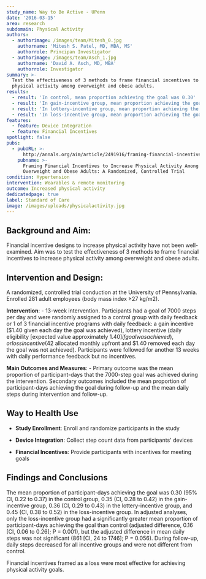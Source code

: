```yaml
---
study_name: Way to Be Active - UPenn
date: '2016-03-15'
area: research
subdomain: Physical Activity
authors:
  - authorimage: /images/team/Mitesh_0.jpg
    authorname: 'Mitesh S. Patel, MD, MBA, MS'
    authorrole: Principan Investigator
  - authorimage: /images/team/Asch_1.jpg
    authorname: 'David A. Asch, MD, MBA'
    authorrole: Investigator
summary: >-
  Test the effectiveness of 3 methods to frame financial incentives to increase
  physical activity among overweight and obese adults.
results:
  - result: 'In control, mean proportion achieving the goal was 0.30'
  - result: 'In gain-incentive group, mean proportion achieving the goal was 0.35'
  - result: 'In lottery-incentive group, mean proportion achieving the goal was 0.36'
  - result: 'In loss-incentive group, mean proportion achieving the goal was 0.45'
features:
  - feature: Device Integration
  - feature: Financial Incentives
spotlight: false
pubs:
  - pubURL: >-
      http://annals.org/aim/article/2491916/framing-financial-incentives-increase-physical-activity-among-overweight-obese-adults
    pubname: >-
      Framing Financial Incentives to Increase Physical Activity Among
      Overweight and Obese Adults: A Randomized, Controlled Trial
condition: Hypertension
intervention: Wearables & remote monitoring
outcome: Increased physical activity
dedicatedpage: true
label: Standard of Care 
image: /images/uploads/physicalactivity.jpg
---
```

## Background and Aim:
Financial incentive designs to increase physical activity have not been well-examined. Aim was to test the effectiveness of 3 methods to frame financial incentives to increase physical activity among overweight and obese adults.

## Intervention and Design:
A randomized, controlled trial conduction at the University of Pennsylvania. Enrolled 281 adult employees (body mass index ≥27 kg/m2).

**Intervention**: - 13-week intervention. Participants had a goal of 7000 steps per day and were randomly assigned to a control group with daily feedback or 1 of 3 financial incentive programs with daily feedback: a gain incentive ($1.40 given each day the goal was achieved), lottery incentive (daily eligibility [expected value approximately $1.40] if goal was achieved), or loss incentive ($42 allocated monthly upfront and $1.40 removed each day the goal was not achieved). Participants were followed for another 13 weeks with daily performance feedback but no incentives.

**Main Outcomes and Measures**: - Primary outcome was the mean proportion of participant-days that the 7000-step goal was achieved during the intervention. Secondary outcomes included the mean proportion of participant-days achieving the goal during follow-up and the mean daily steps during intervention and follow-up.

## Way to Health Use

- **Study Enrollment**: Enroll and randomize participants in the study

- **Device Integration**: Collect step count data from participants' devices

- **Financial Incentives**: Provide participants with incentives for meeting goals

## Findings and Conclusions
The mean proportion of participant-days achieving the goal was 0.30 (95% CI, 0.22 to 0.37) in the control group, 0.35 (CI, 0.28 to 0.42) in the gain-incentive group, 0.36 (CI, 0.29 to 0.43) in the lottery-incentive group, and 0.45 (CI, 0.38 to 0.52) in the loss-incentive group. In adjusted analyses, only the loss-incentive group had a significantly greater mean proportion of participant-days achieving the goal than control (adjusted difference, 0.16 [CI, 0.06 to 0.26]; P = 0.001), but the adjusted difference in mean daily steps was not significant (861 [CI, 24 to 1746]; P = 0.056). During follow-up, daily steps decreased for all incentive groups and were not different from control.

Financial incentives framed as a loss were most effective for achieving physical activity goals.
